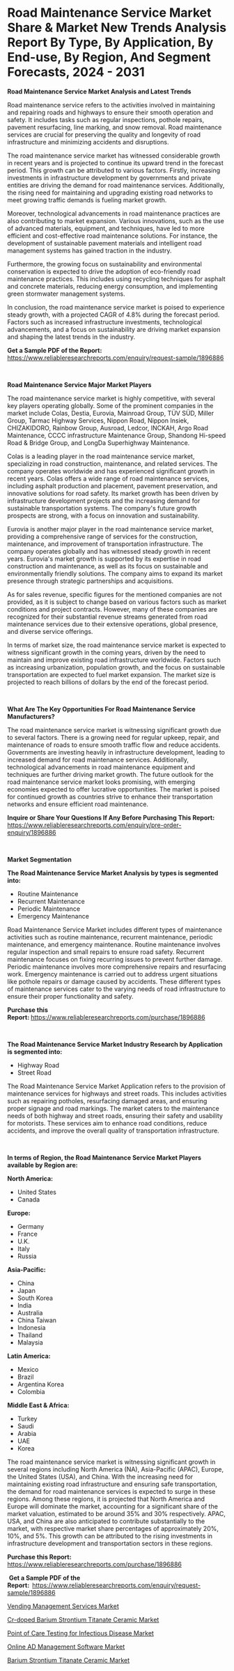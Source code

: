 <p><h1>Road Maintenance Service Market Share & Market New Trends Analysis Report By Type, By Application, By End-use, By Region, And Segment Forecasts, 2024 - 2031</h1></p><p><strong>Road Maintenance Service Market Analysis and Latest Trends</strong></p>
<p><p>Road maintenance service refers to the activities involved in maintaining and repairing roads and highways to ensure their smooth operation and safety. It includes tasks such as regular inspections, pothole repairs, pavement resurfacing, line marking, and snow removal. Road maintenance services are crucial for preserving the quality and longevity of road infrastructure and minimizing accidents and disruptions.</p><p>The road maintenance service market has witnessed considerable growth in recent years and is projected to continue its upward trend in the forecast period. This growth can be attributed to various factors. Firstly, increasing investments in infrastructure development by governments and private entities are driving the demand for road maintenance services. Additionally, the rising need for maintaining and upgrading existing road networks to meet growing traffic demands is fueling market growth.</p><p>Moreover, technological advancements in road maintenance practices are also contributing to market expansion. Various innovations, such as the use of advanced materials, equipment, and techniques, have led to more efficient and cost-effective road maintenance solutions. For instance, the development of sustainable pavement materials and intelligent road management systems has gained traction in the industry.</p><p>Furthermore, the growing focus on sustainability and environmental conservation is expected to drive the adoption of eco-friendly road maintenance practices. This includes using recycling techniques for asphalt and concrete materials, reducing energy consumption, and implementing green stormwater management systems.</p><p>In conclusion, the road maintenance service market is poised to experience steady growth, with a projected CAGR of 4.8% during the forecast period. Factors such as increased infrastructure investments, technological advancements, and a focus on sustainability are driving market expansion and shaping the latest trends in the industry.</p></p>
<p><strong>Get a Sample PDF of the Report:&nbsp;</strong> <a href="https://www.reliableresearchreports.com/enquiry/request-sample/1896886">https://www.reliableresearchreports.com/enquiry/request-sample/1896886</a></p>
<p>&nbsp;</p>
<p><strong>Road Maintenance Service Major Market Players</strong></p>
<p><p>The road maintenance service market is highly competitive, with several key players operating globally. Some of the prominent companies in the market include Colas, Destia, Eurovia, Mainroad Group, TÜV SÜD, Miller Group, Tarmac Highway Services, Nippon Road, Nippon Insiek, CHIZAKIDORO, Rainbow Group, Ausroad, Ledcor, INCKAH, Argo Road Maintenance, CCCC infrastructure Maintenance Group, Shandong Hi-speed Road & Bridge Group, and LongDa Superhighway Maintenance.</p><p>Colas is a leading player in the road maintenance service market, specializing in road construction, maintenance, and related services. The company operates worldwide and has experienced significant growth in recent years. Colas offers a wide range of road maintenance services, including asphalt production and placement, pavement preservation, and innovative solutions for road safety. Its market growth has been driven by infrastructure development projects and the increasing demand for sustainable transportation systems. The company's future growth prospects are strong, with a focus on innovation and sustainability.</p><p>Eurovia is another major player in the road maintenance service market, providing a comprehensive range of services for the construction, maintenance, and improvement of transportation infrastructure. The company operates globally and has witnessed steady growth in recent years. Eurovia's market growth is supported by its expertise in road construction and maintenance, as well as its focus on sustainable and environmentally friendly solutions. The company aims to expand its market presence through strategic partnerships and acquisitions.</p><p>As for sales revenue, specific figures for the mentioned companies are not provided, as it is subject to change based on various factors such as market conditions and project contracts. However, many of these companies are recognized for their substantial revenue streams generated from road maintenance services due to their extensive operations, global presence, and diverse service offerings.</p><p>In terms of market size, the road maintenance service market is expected to witness significant growth in the coming years, driven by the need to maintain and improve existing road infrastructure worldwide. Factors such as increasing urbanization, population growth, and the focus on sustainable transportation are expected to fuel market expansion. The market size is projected to reach billions of dollars by the end of the forecast period.</p></p>
<p>&nbsp;</p>
<p><strong>What Are The Key Opportunities For Road Maintenance Service Manufacturers?</strong></p>
<p><p>The road maintenance service market is witnessing significant growth due to several factors. There is a growing need for regular upkeep, repair, and maintenance of roads to ensure smooth traffic flow and reduce accidents. Governments are investing heavily in infrastructure development, leading to increased demand for road maintenance services. Additionally, technological advancements in road maintenance equipment and techniques are further driving market growth. The future outlook for the road maintenance service market looks promising, with emerging economies expected to offer lucrative opportunities. The market is poised for continued growth as countries strive to enhance their transportation networks and ensure efficient road maintenance.</p></p>
<p><strong>Inquire or Share Your Questions If Any Before Purchasing This Report:</strong> <a href="https://www.reliableresearchreports.com/enquiry/pre-order-enquiry/1896886">https://www.reliableresearchreports.com/enquiry/pre-order-enquiry/1896886</a></p>
<p>&nbsp;</p>
<p><strong>Market Segmentation</strong></p>
<p><strong>The Road Maintenance Service Market Analysis by types is segmented into:</strong></p>
<p><ul><li>Routine Maintenance</li><li>Recurrent Maintenance</li><li>Periodic Maintenance</li><li>Emergency Maintenance</li></ul></p>
<p><p>Road Maintenance Service Market includes different types of maintenance activities such as routine maintenance, recurrent maintenance, periodic maintenance, and emergency maintenance. Routine maintenance involves regular inspection and small repairs to ensure road safety. Recurrent maintenance focuses on fixing recurring issues to prevent further damage. Periodic maintenance involves more comprehensive repairs and resurfacing work. Emergency maintenance is carried out to address urgent situations like pothole repairs or damage caused by accidents. These different types of maintenance services cater to the varying needs of road infrastructure to ensure their proper functionality and safety.</p></p>
<p><strong>Purchase this Report:&nbsp;</strong><a href="https://www.reliableresearchreports.com/purchase/1896886">https://www.reliableresearchreports.com/purchase/1896886</a></p>
<p>&nbsp;</p>
<p><strong>The Road Maintenance Service Market Industry Research by Application is segmented into:</strong></p>
<p><ul><li>Highway Road</li><li>Street Road</li></ul></p>
<p><p>The Road Maintenance Service Market Application refers to the provision of maintenance services for highways and street roads. This includes activities such as repairing potholes, resurfacing damaged areas, and ensuring proper signage and road markings. The market caters to the maintenance needs of both highway and street roads, ensuring their safety and usability for motorists. These services aim to enhance road conditions, reduce accidents, and improve the overall quality of transportation infrastructure.</p></p>
<p>&nbsp;</p>
<p><strong>In terms of Region, the Road Maintenance Service Market Players available by Region are:</strong></p>
<p>
    <p> <strong> North America: </strong>
        <ul>
            <li>United States</li>
            <li>Canada</li>
        </ul>
        </p> 
    <p> <strong> Europe: </strong>
        <ul>
            <li>Germany</li>
            <li>France</li>
            <li>U.K.</li>
            <li>Italy</li>
            <li>Russia</li>
        </ul>
        </p> 
    <p> <strong> Asia-Pacific: </strong>
        <ul>
            <li>China</li>
            <li>Japan</li>
            <li>South Korea</li>
            <li>India</li>
            <li>Australia</li>
            <li>China Taiwan</li>
            <li>Indonesia</li>
            <li>Thailand</li>
            <li>Malaysia</li>
        </ul>
        </p> 
    <p> <strong> Latin America: </strong>
        <ul>
            <li>Mexico</li>
            <li>Brazil</li>
            <li>Argentina Korea</li>
            <li>Colombia</li>
        </ul>
        </p> 
    <p> <strong> Middle East & Africa: </strong>
        <ul>
            <li>Turkey</li>
            <li>Saudi</li>
            <li>Arabia</li>
            <li>UAE</li>
            <li>Korea</li>
        </ul>
    </p>
    </p>
<p><p>The road maintenance service market is witnessing significant growth in several regions including North America (NA), Asia-Pacific (APAC), Europe, the United States (USA), and China. With the increasing need for maintaining existing road infrastructure and ensuring safe transportation, the demand for road maintenance services is expected to surge in these regions. Among these regions, it is projected that North America and Europe will dominate the market, accounting for a significant share of the market valuation, estimated to be around 35% and 30% respectively. APAC, USA, and China are also anticipated to contribute substantially to the market, with respective market share percentages of approximately 20%, 10%, and 5%. This growth can be attributed to the rising investments in infrastructure development and transportation sectors in these regions.</p></p>
<p><strong>Purchase this Report: </strong><a href="https://www.reliableresearchreports.com/purchase/1896886">https://www.reliableresearchreports.com/purchase/1896886</a></p>
<p>&nbsp;<strong>Get a Sample PDF of the Report:&nbsp;&nbsp;</strong><a href="https://www.reliableresearchreports.com/enquiry/request-sample/1896886">https://www.reliableresearchreports.com/enquiry/request-sample/1896886</a></p>
<p><strong></strong></p>
<p><p><a href="https://github.com/indrystar/Market-Research-Report-List-1/blob/main/vending-management-services-market.md">Vending Management Services Market</a></p><p><a href="https://medium.com/@jasonspinka/cr-doped-barium-strontium-titanate-ceramic-nbsp-market-focuses-on-market-share-size-and-projected-d7b035c5bdf1">Cr-doped Barium Strontium Titanate Ceramic Market</a></p><p><a href="https://medium.com/@jasonspinka/point-of-care-testing-for-infectious-disease-market-size-market-outlook-and-market-forecast-2024-71252deae888">Point of Care Testing for Infectious Disease Market</a></p><p><a href="https://github.com/juniordelafrance/Market-Research-Report-List-1/blob/main/online-ad-management-software-market.md">Online AD Management Software Market</a></p><p><a href="https://medium.com/@jasonspinka/analyzing-barium-strontium-titanate-ceramic-market-global-industry-perspective-and-forecast-2024-a5ddad1235e4">Barium Strontium Titanate Ceramic Market</a></p></p>